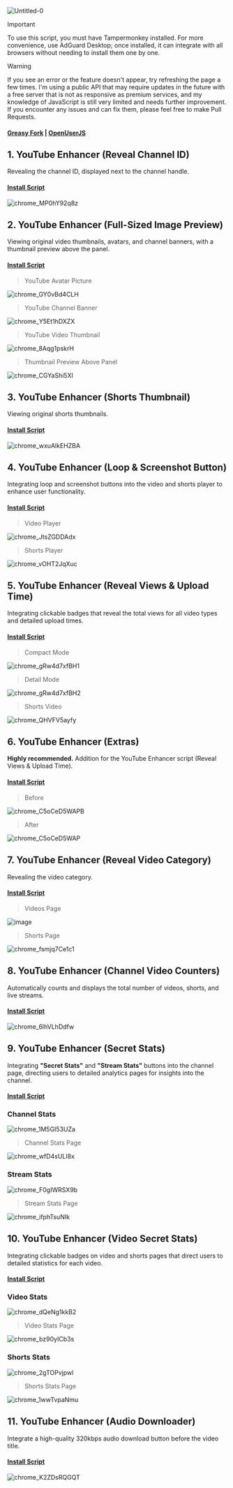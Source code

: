 ![Untitled-0](https://github.com/user-attachments/assets/1db0a45e-1c0c-4298-bce9-f119d121e7af)

> [!IMPORTANT]
> To use this script, you must have Tampermonkey installed. For more convenience, use AdGuard Desktop; once installed, it can integrate with all browsers without needing to install them one by one.

> [!WARNING]
> If you see an error or the feature doesn't appear, try refreshing the page a few times. I'm using a public API that may require updates in the future with a free server that is not as responsive as premium services, and my knowledge of JavaScript is still very limited and needs further improvement. If you encounter any issues and can fix them, please feel free to make Pull Requests.

#### [Greasy Fork](https://greasyfork.org/en/users/1382928-exyezed) | [OpenUserJS](https://openuserjs.org/users/exyezed/scripts)

## 1. YouTube Enhancer (Reveal Channel ID)

Revealing the channel ID, displayed next to the channel handle.

#### [Install Script](https://update.greasyfork.org/scripts/513116/YouTube%20Enhancer%20%28Reveal%20Channel%20ID%29.user.js)

![chrome_MP0hY92q8z](https://github.com/user-attachments/assets/2a6dd741-1edb-4138-8e29-0145842db0d3)

## 2. YouTube Enhancer (Full-Sized Image Preview)

Viewing original video thumbnails, avatars, and channel banners, with a thumbnail preview above the panel.

#### [Install Script](https://update.greasyfork.org/scripts/513113/YouTube%20Enhancer%20%28Full-Sized%20Image%20Preview%29.user.js)

> YouTube Avatar Picture

![chrome_GY0vBd4CLH](https://github.com/user-attachments/assets/b31561ab-ed9f-4110-9db7-dc4168dfd4c7)

> YouTube Channel Banner

![chrome_Y5Et1hDXZX](https://github.com/user-attachments/assets/5b396f0b-f090-457a-ba37-cc9f7062550e)

> YouTube Video Thumbnail

![chrome_8Aqg1pskrH](https://github.com/user-attachments/assets/b130a70b-e55d-4203-ae4b-124f4864b583)

> Thumbnail Preview Above Panel

![chrome_CGYaShi5Xl](https://github.com/user-attachments/assets/dc4b24a2-ab84-4f2a-b5c2-79c801373904)

## 3. YouTube Enhancer (Shorts Thumbnail)

Viewing original shorts thumbnails.

#### [Install Script](https://update.greasyfork.org/scripts/513132/YouTube%20Enhancer%20%28Shorts%20Thumbnail%29.user.js)

![chrome_wxuAlkEHZBA](https://github.com/user-attachments/assets/51dd9f4c-fc3c-47be-948d-f4f25f1ab7ed)

## 4. YouTube Enhancer (Loop & Screenshot Button)

Integrating loop and screenshot buttons into the video and shorts player to enhance user functionality.

#### [Install Script](https://update.greasyfork.org/scripts/513114/YouTube%20Enhancer%20%28Loop%20%20Screenshot%20Button%29.user.js)

> Video Player

![chrome_JtsZGDDAdx](https://github.com/user-attachments/assets/cc06a2cd-c26f-41a5-9a09-3ae5f71e7cde)

> Shorts Player

![chrome_vOHT2JqXuc](https://github.com/user-attachments/assets/c336cfae-ec85-4dac-add0-82779f2239c2)

## 5. YouTube Enhancer (Reveal Views & Upload Time)

Integrating clickable badges that reveal the total views for all video types and detailed upload times.

#### [Install Script](https://update.greasyfork.org/scripts/513133/YouTube%20Enhancer%20%28Reveal%20Views%20%20Upload%20Time%29.user.js)

> Compact Mode

![chrome_gRw4d7xfBH1](https://github.com/user-attachments/assets/92d34fad-458f-4cfc-818f-e3a6316fb19d)

> Detail Mode

![chrome_gRw4d7xfBH2](https://github.com/user-attachments/assets/a305e0a7-9cb4-4371-b256-e93980312dc9)

> Shorts Video

![chrome_QHVFV5ayfy](https://github.com/user-attachments/assets/f5fdb395-67a7-4247-bac2-26d87257f6d1)

## 6. YouTube Enhancer (Extras)

**Highly recommended.** Addition for the YouTube Enhancer script (Reveal Views & Upload Time).

#### [Install Script](https://update.greasyfork.org/scripts/513153/YouTube%20Enhancer%20%28Extras%29.user.js)

> Before

![chrome_C5oCeD5WAPB](https://github.com/user-attachments/assets/169bf228-d852-4724-ae91-771076929173)

> After

![chrome_C5oCeD5WAP](https://github.com/user-attachments/assets/1a042e33-7ff7-4d45-926c-64a51c556748)

## 7. YouTube Enhancer (Reveal Video Category)

Revealing the video category.

#### [Install Script](https://update.greasyfork.org/scripts/513134/YouTube%20Enhancer%20%28Reveal%20Video%20Category%29.user.js)

> Videos Page

![image](https://github.com/user-attachments/assets/a3e4cf1b-d769-483a-8db8-d95b5ecff045)

> Shorts Page

![chrome_fsmjq7Ce1c1](https://github.com/user-attachments/assets/04347092-746a-4505-be5d-96850ace30d9)

## 8. YouTube Enhancer (Channel Video Counters)

Automatically counts and displays the total number of videos, shorts, and live streams.

#### [Install Script](https://update.greasyfork.org/scripts/513490/YouTube%20Enhancer%20%28Channel%20Video%20Counters%29.user.js)

![chrome_6lhVLhDdfw](https://github.com/user-attachments/assets/e239eb56-0834-4f5d-820a-851a04acddff)

## 9. YouTube Enhancer (Secret Stats)

Integrating **"Secret Stats"** and **"Stream Stats"** buttons into the channel page, directing users to detailed analytics pages for insights into the channel.

#### [Install Script](https://update.greasyfork.org/scripts/513154/YouTube%20Enhancer%20%28Secret%20Stats%29.user.js)

### Channel Stats

![chrome_1M5GI53UZa](https://github.com/user-attachments/assets/43caf8b8-b8fa-4be7-8edd-1fa99087b926)

> Channel Stats Page

![chrome_wfD4sULI8x](https://github.com/user-attachments/assets/fb7be6ee-b0f3-4bfd-b2b0-3f73ef561c85)

### Stream Stats

![chrome_F0gIWRSX9b](https://github.com/user-attachments/assets/13d5d6ae-cc76-4f50-9094-c3cb9258d6ad)

> Stream Stats Page

![chrome_ifphTsuNIk](https://github.com/user-attachments/assets/acfb4f11-ec72-4bfd-9859-0c3c0f3dc7a9)

## 10. YouTube Enhancer (Video Secret Stats)

Integrating clickable badges on video and shorts pages that direct users to detailed statistics for each video.

#### [Install Script](https://update.greasyfork.org/scripts/513155/YouTube%20Enhancer%20%28Video%20Secret%20Stats%29.user.js)

### Video Stats

![chrome_dQeNg1kkB2](https://github.com/user-attachments/assets/16e498d2-72c7-4471-b504-6666b8ab62d4)

> Video Stats Page

![chrome_bz90yICb3s](https://github.com/user-attachments/assets/16ed2d78-1c0b-4750-b82e-a7b90b8f3270)

### Shorts Stats

![chrome_2gTOPvjpwl](https://github.com/user-attachments/assets/795efde4-a494-4693-aa77-dab45dea25e7)

> Shorts Stats Page

![chrome_1wwTvpaNmu](https://github.com/user-attachments/assets/e4c31478-61e8-40e3-b265-2c49c89017f0)

## 11. YouTube Enhancer (Audio Downloader)

Integrate a high-quality 320kbps audio download button before the video title.

#### [Install Script](https://update.greasyfork.org/scripts/514884/YouTube%20Enhancer%20%28Audio%20Downloader%29.user.js)

![chrome_K2ZDsRQGQT](https://github.com/user-attachments/assets/036faf15-44a4-4df5-b7aa-4b03ac73ad09)
